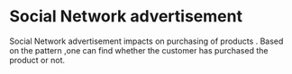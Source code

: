 # Social Network advertisement

Social Network advertisement impacts on purchasing of products . Based on the pattern ,one can find whether the customer has purchased the product or not.
